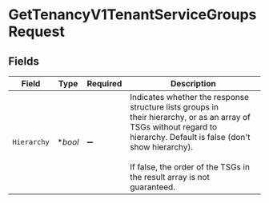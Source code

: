 # GetTenancyV1TenantServiceGroupsRequest


## Fields

| Field                                                                                                                                                                                                                                           | Type                                                                                                                                                                                                                                            | Required                                                                                                                                                                                                                                        | Description                                                                                                                                                                                                                                     |
| ----------------------------------------------------------------------------------------------------------------------------------------------------------------------------------------------------------------------------------------------- | ----------------------------------------------------------------------------------------------------------------------------------------------------------------------------------------------------------------------------------------------- | ----------------------------------------------------------------------------------------------------------------------------------------------------------------------------------------------------------------------------------------------- | ----------------------------------------------------------------------------------------------------------------------------------------------------------------------------------------------------------------------------------------------- |
| `Hierarchy`                                                                                                                                                                                                                                     | **bool*                                                                                                                                                                                                                                         | :heavy_minus_sign:                                                                                                                                                                                                                              | Indicates whether the response structure lists groups in<br/>their hierarchy, or as an array of TSGs without regard to<br/>hierarchy. Default is false (don't show hierarchy).<br/><br/>If false, the order of the TSGs in the result array is not<br/>guaranteed.<br/> |